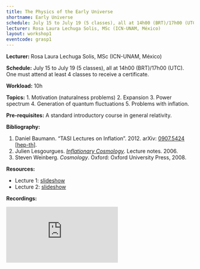 ```yaml
---
title: The Physics of the Early Universe
shortname: Early Universe
schedule: July 15 to July 19 (5 classes), all at 14h00 (BRT)/17h00 (UTC)
lecturer: Rosa Laura Lechuga Solis, MSc (ICN-UNAM, México)
layout: workshop1
eventcode: grasp1
---
```


**Lecturer:** Rosa Laura Lechuga Solis, MSc (ICN-UNAM, México)

**Schedule:** July 15 to July 19 (5 classes), all at 14h00 (BRT)/17h00 (UTC). One must attend at least 4 classes to receive a certificate.

**Workload:** 10h

**Topics:** 1. Motivation (naturalness problems) 2. Expansion 3. Power spectrum 4. Generation of quantum fluctuations 5. Problems with inflation.

**Pre-requisites:** A standard introductory course in general relativity.

**Bibliography:**

1. Daniel Baumann. “TASI Lectures on Inflation”. 2012. arXiv: [0907.5424 [hep-th]](https://arxiv.org/abs/0907.5424).
2. Julien Lesgourgues. [*Inflationary Cosmology*](https://lesgourg.github.io/courses/Inflation_EPFL.pdf). Lecture notes. 2006.
3. Steven Weinberg. *Cosmology*. Oxford: Oxford University Press, 2008.

**Resources:**

* Lecture 1: [slideshow](https://graspschool.github.io/2024/files/Early_Universe_Lec1.pdf)
* Lecture 2: [slideshow](https://graspschool.github.io/2024/files/Early_Universe_Lec2.pdf)

**Recordings:**

<iframe src="https://www.youtube.com/embed/videoseries?si=IMxhdqDTPQjMUEvX&amp;list=PLFbVsjW_Z3X4oNcHE8WN5gWDjGaUzZqfe" title="YouTube video player" frameborder="0" allow="accelerometer; autoplay; clipboard-write; encrypted-media; gyroscope; picture-in-picture; web-share" referrerpolicy="strict-origin-when-cross-origin" allowfullscreen></iframe>

